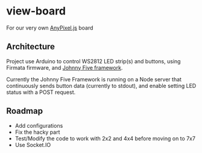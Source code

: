 # view-board
For our very own [AnyPixel.js](http://googlecreativelab.github.io/anypixel/) board

## Architecture

Project use Arduino to control WS2812 LED strip(s) and buttons, using Firmata firmware, and [Johnny Five framework](http://johnny-five.io/). 

Currently the Johnny Five Framework is running on a Node server that continuously sends button data (currently to stdout), and enable setting LED status with a POST request.

## Roadmap

- Add configurations
- Fix the hacky part
- Test/Modify the code to work with 2x2 and 4x4 before moving on to 7x7
- Use Socket.IO